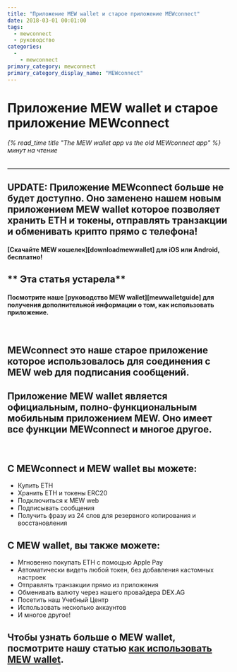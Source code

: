 ```yaml
---
title: "Приложение MEW wallet и старое приложение MEWconnect"
date: 2018-03-01 00:01:00
tags:
  - mewconnect
  - руководство
categories:
  - 
    - mewconnect
primary_category: mewconnect
primary_category_display_name: "MEWconnect"
---
```


# **Приложение MEW wallet и старое приложение MEWconnect**

###### {% read_time title "The MEW wallet app vs the old MEWconnect app" %} минут на чтение

* * *

## **UPDATE: Приложение MEWconnect больше не будет доступно. Оно заменено нашем новым приложением MEW wallet которoe позволяет хранить ETH и токены, отправлять транзакции и обменивать крипто прямо с телефона!**

#### **\[Скачайте MEW кошелек\]\[downloadmewwallet\] для iOS или Android, бесплатно!**

## \*\* **Эта статья устарела**\*\*

#### **Посмотрите наше \[руководство MEW wallet\]\[mewwalletguide\] для получения дополнительной информации о том, как использовать приложение.**

<br>

## **MEWconnect** это нашe старое приложение которое использовалось для соединения с MEW web для подписания сообщений.

## **Приложение MEW wallet** является официальным, полно-функциональным мобильным приложением MEW. Оно имеет все функции MEWconnect и многое другое.

<br>

## **С MEWconnect и MEW wallet вы можете:**

-   Купить ETH
-   Хранить ETH и токены ERC20
-   Подключиться к MEW web
-   Подписывать сообщения
-   Получить фразу из 24 слов для резервного копирования и восстановления

## **С MEW wallet, вы также можете:**

-   Мгновенно покупать ETH с помощью Apple Pay
-   Автоматически видеть любой токен, без добавления кастомных настроек
-   Отправлять транзакции прямo из приложения
-   Обменивать валюту через нашего провайдера DEX.AG
-   Посетить наш Учебный Центр
-   Использовать несколько аккаунтов
-   И многое другое!

## Чтобы узнать больше о MEW wallet, посмотрите нашу статью [как использовать MEW wallet](/@@@@@@/mewwallet/mewwallet-user-guide/).
